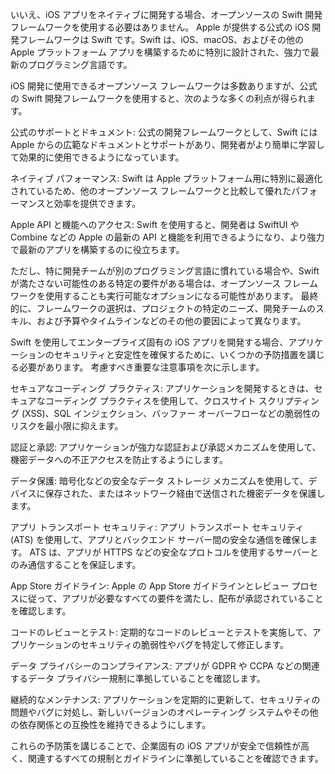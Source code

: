 いいえ、iOS アプリをネイティブに開発する場合、オープンソースの Swift 開発フレームワークを使用する必要はありません。 Apple が提供する公式の iOS 開発フレームワークは Swift です。Swift は、iOS、macOS、およびその他の Apple プラットフォーム アプリを構築するために特別に設計された、強力で最新のプログラミング言語です。

iOS 開発に使用できるオープンソース フレームワークは多数ありますが、公式の Swift 開発フレームワークを使用すると、次のような多くの利点が得られます。

公式のサポートとドキュメント: 公式の開発フレームワークとして、Swift には Apple からの広範なドキュメントとサポートがあり、開発者がより簡単に学習して効果的に使用できるようになっています。

ネイティブ パフォーマンス: Swift は Apple プラットフォーム用に特別に最適化されているため、他のオープンソース フレームワークと比較して優れたパフォーマンスと効率を提供できます。

Apple API と機能へのアクセス: Swift を使用すると、開発者は SwiftUI や Combine などの Apple の最新の API と機能を利用できるようになり、より強力で最新のアプリを構築するのに役立ちます。

ただし、特に開発チームが別のプログラミング言語に慣れている場合や、Swift が満たさない可能性のある特定の要件がある場合は、オープンソース フレームワークを使用することも実行可能なオプションになる可能性があります。 最終的に、フレームワークの選択は、プロジェクトの特定のニーズ、開発チームのスキル、および予算やタイムラインなどのその他の要因によって異なります。


Swift を使用してエンタープライズ固有の iOS アプリを開発する場合、アプリケーションのセキュリティと安定性を確保するために、いくつかの予防措置を講じる必要があります。 考慮すべき重要な注意事項を次に示します。

セキュアなコーディング プラクティス: アプリケーションを開発するときは、セキュアなコーディング プラクティスを使用して、クロスサイト スクリプティング (XSS)、SQL インジェクション、バッファー オーバーフローなどの脆弱性のリスクを最小限に抑えます。

認証と承認: アプリケーションが強力な認証および承認メカニズムを使用して、機密データへの不正アクセスを防止するようにします。

データ保護: 暗号化などの安全なデータ ストレージ メカニズムを使用して、デバイスに保存された、またはネットワーク経由で送信された機密データを保護します。

アプリ トランスポート セキュリティ: アプリ トランスポート セキュリティ (ATS) を使用して、アプリとバックエンド サーバー間の安全な通信を確保します。 ATS は、アプリが HTTPS などの安全なプロトコルを使用するサーバーとのみ通信することを保証します。

App Store ガイドライン: Apple の App Store ガイドラインとレビュー プロセスに従って、アプリが必要なすべての要件を満たし、配布が承認されていることを確認します。

コードのレビューとテスト: 定期的なコードのレビューとテストを実施して、アプリケーションのセキュリティの脆弱性やバグを特定して修正します。

データ プライバシーのコンプライアンス: アプリが GDPR や CCPA などの関連するデータ プライバシー規制に準拠していることを確認します。

継続的なメンテナンス: アプリケーションを定期的に更新して、セキュリティの問題やバグに対処し、新しいバージョンのオペレーティング システムやその他の依存関係との互換性を維持できるようにします。

これらの予防策を講じることで、企業固有の iOS アプリが安全で信頼性が高く、関連するすべての規制とガイドラインに準拠していることを確認できます。
